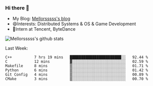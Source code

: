### Hi there 👋

- My Blog: [Mellorsssss's blog](https://mellorsssss.com/)
- 😄Interests: Distributed Systems & OS & Game Development
- 🤔Intern at Tencent, ByteDance


![Mellorsssss's github stats](https://github-readme-stats.vercel.app/api?username=Mellorsssss&show_icons=true&theme=radical)

<!-- ![Top Langs](https://github-readme-stats.vercel.app/api/top-langs/?username=anuraghazra&hide=javascript,html,typescript,css,glsl) -->

<!--
**Mellorsssss/Mellorsssss** is a ✨ _special_ ✨ repository because its `README.md` (this file) appears on your GitHub profile.

Here are some ideas to get you started:

- 🔭 I’m currently working on ...
- 🌱 I’m currently learning ...
- 👯 I’m looking to collaborate on ...
- 🤔 I’m looking for help with ...
- 💬 Ask me about ...
- 📫 How to reach me: ...
- 😄 Pronouns: ...
- ⚡ Fun fact: ...
-->

Last Week:
<!--START_SECTION:waka-->

```text
C++          7 hrs 19 mins   ███████████████████████░░   92.44 %
C            12 mins         ▓░░░░░░░░░░░░░░░░░░░░░░░░   02.59 %
Makefile     8 mins          ▒░░░░░░░░░░░░░░░░░░░░░░░░   01.71 %
Python       6 mins          ▒░░░░░░░░░░░░░░░░░░░░░░░░   01.42 %
Git Config   4 mins          ▒░░░░░░░░░░░░░░░░░░░░░░░░   00.89 %
CMake        3 mins          ▒░░░░░░░░░░░░░░░░░░░░░░░░   00.70 %
```

<!--END_SECTION:waka-->
